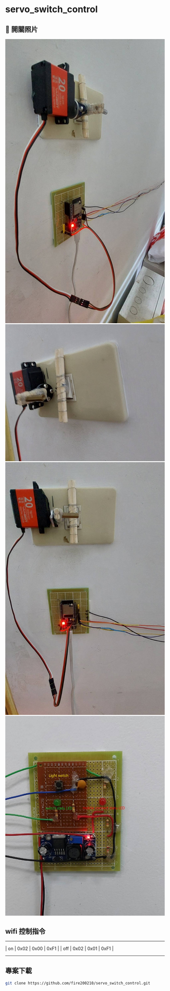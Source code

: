 # servo_switch_control

## 📸 開關照片
![專案示例](picture/servo.jpg)
![專案示例](picture/servo1.jpg)
![專案示例](picture/servo2.jpg)
![專案示例](picture/servo3.jpg)

## wifi 控制指令
______________________________
| on   | 0x02  | 0x00 | 0xF1 |
| off  | 0x02  | 0x01 | 0xF1 |
______________________________

## 專案下載
```sh
git clone https://github.com/fire200210/servo_switch_control.git
